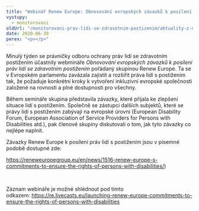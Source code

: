 ```yaml
---
title: "Webinář Renew Europe: Obnovování evropských závazků k posílení práv lidí s postižením"
vystupy:
  - monitorovani
oldUrl: "/monitorovani-prav-lidi-se-zdravotnim-postizenim/aktuality-z-monitorovani/aktuality-z-monitorovani-2020/webinar-renew-europe-obnovovani-evropskych-zavazku-k-posileni-prav-lidi-s-postizenim/"
date: 2020-06-30
perex: "<p></p>"
---
```


<!-- imported from the old website -->

<p>Minulý týden se právničky odboru ochrany práv lidí se zdravotním postižením účastnily webmináře <i>Obnovování evropských závazků k posílení práv lidí se zdravotním postižením</i> pořádaný skupinou Renew Europe. Ta se v Evropském parlamentu zavázala zajistit a rozšířit práva lidí s postižením tak, že požaduje konkrétní kroky k vytvoření inkluzivní evropské společnosti založené na rovnosti a plné dostupnosti pro všechny.</p> <p>Během semináře skupina představila závazky, které přijala ke zlepšení situace lidí s postižením. Společně se zástupci dalších subjektů, které se právy lidí s postižením zabývají na evropské úrovni (European Disability Forum, European Association of Service Providers for Persons with Disabilities atd.), pak členové skupiny diskutovali o tom, jak tyto závazky co nejlépe naplnit.</p> <p>Závazky Renew Europe k posílení práv lidí s postižením jsou v písemné podobě dostupné zde: </p> <p><a href="https://reneweuropegroup.eu/en/news/1516-renew-europe-s-commitments-to-ensure-the-rights-of-persons-with-disabilities/?fbclid=IwAR0SDQ3nmMOrEiuN5wSP8IVbu1eFwPBus33dkBZAKcApYBZa8PQviHfYGB0" target="_blank" id="LPlnk652695">https://reneweuropegroup.eu/en/news/1516-renew-europe-s-commitments-to-ensure-the-rights-of-persons-with-disabilities/</a>) </p> <p> </p> <p>Záznam webináře je možné shlédnout pod tímto odkazem: <a href="https://re.livecasts.eu/launching-renew-europe-commitments-to-ensure-the-rights-of-persons-with-disabilities" id="LPlnk319815">https://re.livecasts.eu/launching-renew-europe-commitments-to-ensure-the-rights-of-persons-with-disabilities</a></p>
